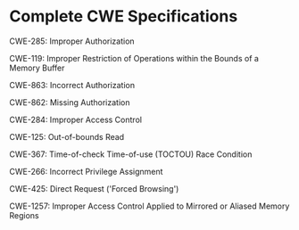

# Complete CWE Specifications

CWE-285: Improper Authorization

CWE-119: Improper Restriction of Operations within the Bounds of a Memory Buffer

CWE-863: Incorrect Authorization

CWE-862: Missing Authorization

CWE-284: Improper Access Control

CWE-125: Out-of-bounds Read

CWE-367: Time-of-check Time-of-use (TOCTOU) Race Condition

CWE-266: Incorrect Privilege Assignment

CWE-425: Direct Request ('Forced Browsing')

CWE-1257: Improper Access Control Applied to Mirrored or Aliased Memory Regions